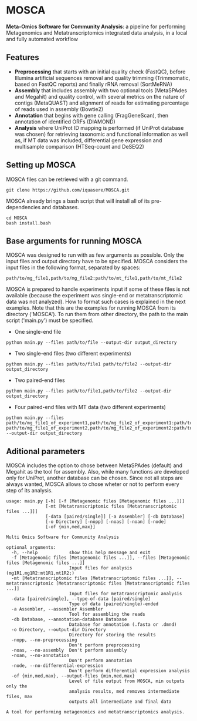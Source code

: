 # MOSCA

**Meta-Omics Software for Community Analysis**: a pipeline for performing Metagenomics and Metatranscriptomics integrated data analysis, in a local and fully automated workflow


## Features
* **Preprocessing** that starts with an initial quality check (FastQC), before Illumina artificial sequences removal and quality trimming (Trimmomatic, based on FastQC reports) and finally rRNA removal (SortMeRNA)
* **Assembly** that includes assembly with two optional tools (MetaSPAdes and Megahit) and quality control, with several metrics on the nature of contigs (MetaQUAST) and alignment of reads for estimating percentage of reads used in assembly (Bowtie2)
* **Annotation** that begins with gene calling (FragGeneScan), then annotation of identified ORFs (DIAMOND)
* **Analysis** where UniProt ID mapping is performed (if UniProt database was chosen) for retrieving taxonomic and functional information as well as, if MT data was included, differential gene expression and multisample comparison (HTSeq-count and DeSEQ2)


## Setting up MOSCA

MOSCA files can be retrieved with a git command.

```
git clone https://github.com/iquasere/MOSCA.git
```

MOSCA already brings a bash script that will install all of its pre-dependencies and databases.

```
cd MOSCA
bash install.bash
```


## Base arguments for running MOSCA

MOSCA was designed to run with as few arguments as possible. Only the input files and output directory have to be specified. MOSCA considers the input files in the following format, separated by spaces:

```
path/to/mg_file1,path/to/mg_file2:path/to/mt_file1,path/to/mt_file2
```

MOSCA is prepared to handle experiments input if some of these files is not available (because the experiment was single-end or metatranscriptomic data was not analyzed). How to format such cases is explained in the next examples. Note that this are the examples for running MOSCA from its directory ('MOSCA'). To run them from other directory, the path to the main script ('main.py') must be specified.

* One single-end file

```
python main.py --files path/to/file --output-dir output_directory
```

* Two single-end files (two different experiments)

```
python main.py --files path/to/file1 path/to/file2 --output-dir output_directory
```

* Two paired-end files

```
python main.py --files path/to/file1,path/to/file2 --output-dir output_directory
```

* Four paired-end files with MT data (two different experiments)

```
python main.py --files path/to/mg_file1_of_experiment1,path/to/mg_file2_of_experiment1:path/to/mt_file1_of_experiment1,path/to/mt_file2_of_experiment1 path/to/mg_file1_of_experiment2,path/to/mg_file2_of_experiment2:path/to/mt_file1_of_experiment2,path/to/mt_file2_of_experiment2 --output-dir output_directory
```


## Aditional parameters

MOSCA includes the option to chose between MetaSPAdes (default) and Megahit as the tool for assembly. Also, while many functions are developed only for UniProt, another database can be chosen. Since not all steps are always wanted, MOSCA allows to chose wheter or not to perform every step of its analysis.

```
usage: main.py [-h] [-f [Metagenomic files [Metagenomic files ...]]]
               [-mt [Metatranscriptomic files [Metatranscriptomic files ...]]]
               [-data [paired/single]] [-a Assembler] [-db Database]
               [-o Directory] [-nopp] [-noas] [-noan] [-node]
               [-of {min,med,max}]

Multi Omics Software for Community Analysis

optional arguments:
  -h, --help            show this help message and exit
  -f [Metagenomic files [Metagenomic files ...]], --files [Metagenomic files [Metagenomic files ...]]
                        Input files for analysis (mg1R1,mg1R2:mt1R1,mt1R2;)
  -mt [Metatranscriptomic files [Metatranscriptomic files ...]], --metatranscriptomic [Metatranscriptomic files [Metatranscriptomic files ...]]
                        Input files for metatranscriptomic analysis
  -data [paired/single], --type-of-data [paired/single]
                        Type of data (paired/single)-ended
  -a Assembler, --assembler Assembler
                        Tool for assembling the reads
  -db Database, --annotation-database Database
                        Database for annotation (.fasta or .dmnd)
  -o Directory, --output-dir Directory
                        Directory for storing the results
  -nopp, --no-preprocessing
                        Don't perform preprocessing
  -noas, --no-assembly  Don't perform assembly
  -noan, --no-annotation
                        Don't perform annotation
  -node, --no-differential-expression
                        Don't perform differential expression analysis
  -of {min,med,max}, --output-files {min,med,max}
                        Level of file output from MOSCA, min outputs only the
                        analysis results, med removes intermediate files, max
                        outputs all intermediate and final data

A tool for performing metagenomics and metatranscriptomics analysis.
```
